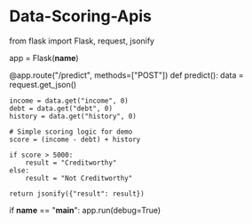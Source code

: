 # Data-Scoring-Apis
from flask import Flask, request, jsonify

app = Flask(__name__)

@app.route("/predict", methods=["POST"])
def predict():
    data = request.get_json()

    income = data.get("income", 0)
    debt = data.get("debt", 0)
    history = data.get("history", 0)

    # Simple scoring logic for demo
    score = (income - debt) + history

    if score > 5000:
        result = "Creditworthy"
    else:
        result = "Not Creditworthy"

    return jsonify({"result": result})

if __name__ == "__main__":
    app.run(debug=True)
